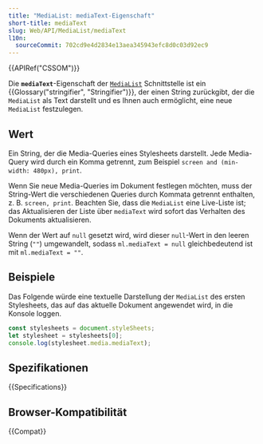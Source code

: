 ```yaml
---
title: "MediaList: mediaText-Eigenschaft"
short-title: mediaText
slug: Web/API/MediaList/mediaText
l10n:
  sourceCommit: 702cd9e4d2834e13aea345943efc8d0c03d92ec9
---
```


{{APIRef("CSSOM")}}

Die **`mediaText`**-Eigenschaft der [`MediaList`](/de/docs/Web/API/MediaList)
Schnittstelle ist ein {{Glossary("stringifier", "Stringifier")}}, der einen String zurückgibt, der die
`MediaList` als Text darstellt und es Ihnen auch ermöglicht, eine neue `MediaList` festzulegen.

## Wert

Ein String, der die Media-Queries eines Stylesheets darstellt. Jede Media-Query wird durch ein Komma getrennt, zum Beispiel
`screen and (min-width: 480px), print`.

Wenn Sie neue Media-Queries im Dokument festlegen möchten, muss der String-Wert die
verschiedenen Queries durch Kommata getrennt enthalten, z. B. `screen, print`. Beachten Sie, dass die
`MediaList` eine Live-Liste ist; das Aktualisieren der Liste über
`mediaText` wird sofort das Verhalten des
Dokuments aktualisieren.

Wenn der Wert auf `null` gesetzt wird, wird dieser `null`-Wert in den leeren String (`""`) umgewandelt, sodass `ml.mediaText = null` gleichbedeutend ist mit `ml.mediaText = ""`.

## Beispiele

Das Folgende würde eine textuelle Darstellung der
`MediaList` des ersten Stylesheets, das auf das aktuelle Dokument angewendet wird, in die Konsole loggen.

```js
const stylesheets = document.styleSheets;
let stylesheet = stylesheets[0];
console.log(stylesheet.media.mediaText);
```

## Spezifikationen

{{Specifications}}

## Browser-Kompatibilität

{{Compat}}
